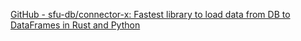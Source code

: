 
[GitHub - sfu-db/connector-x: Fastest library to load data from DB to DataFrames in Rust and Python](https://github.com/sfu-db/connector-x)
